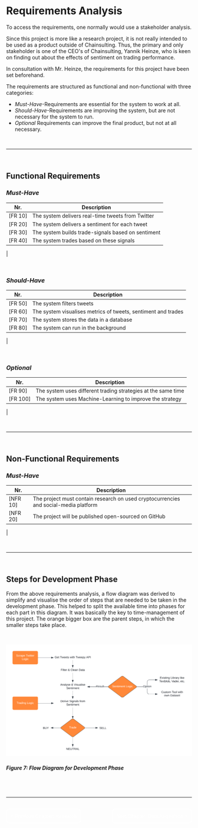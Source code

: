 # Requirements Analysis

To access the requirements, one normally would use a stakeholder analysis.

Since this project is more like a research project, it is not really intended to be used as a product outside of Chainsulting. Thus, the primary and only stakeholder is one of the CEO's of Chainsulting, Yannik Heinze, who is keen on finding out about the effects of sentiment on trading performance.

In consultation with Mr. Heinze, the requirements for this project have been set beforehand.

The requirements are structured as functional and non-functional with three categories:
- *Must-Have*-Requirements are essential for the system to work at all.
- *Should-Have*-Requirements are improving the system, but are not necessary for the system to run.
- *Optional* Requirements can improve the final product, but not at all necessary.


</br>

---

</br>

## Functional Requirements

### *Must-Have*
| **Nr.** | **Description**                                           |
|---------|-----------------------------------------------------------|
| [FR 10] | The system delivers real-time tweets from Twitter         |
| [FR 20] | The system delivers a sentiment for each tweet            |
| [FR 30] | The system builds trade-signals based on sentiment |
| [FR 40] | The system trades based on these signals                  |
|


</br>

### *Should-Have*
| **Nr.** | **Description**                                           |
|---------|-----------------------------------------------------------|
| [FR 50] | The system filters tweets       |
| [FR 60] | The system visualises metrics of tweets, sentiment and trades|
| [FR 70] | The system stores the data in a database                            |
| [FR 80] | The system can run in the background                      |
|

</br>

### *Optional*
| **Nr.** | **Description**                                           |
|---------|-----------------------------------------------------------|
| [FR 90] | The system uses different trading strategies at the same time|
| [FR 100] | The system uses Machine-Learning to improve the strategy|
|

</br>

---

</br>

## Non-Functional Requirements
### *Must-Have*
| **Nr.** | **Description**                                           |
|---------|-----------------------------------------------------------|
| [NFR 10]| The project must contain research on used cryptocurrencies and social-media platform    |
| [NFR 20]| The project will be published open-sourced on GitHub      |
|

</br>

---

</br>



## Steps for Development Phase
From the above requirements analysis, a flow diagram was derived to simplify and visualise the order of steps that are needed to be taken in the development phase. This helped to split the available time into phases for each part in this diagram. It was basically the key to time-management of this project.
The orange bigger box are the parent steps, in which the smaller steps take place.

</br>

![Concept as Flow Diagram](./img/concept.png)
##### *Figure 7: Flow Diagram for Development Phase*
</br>



</br>

---

</br>

<div style="display: inline;" >
<a href="https://github.com/moerv9/sentiment/blob/main/docs/1_Research.md"><button onclick="" type="button"  style="border: 2px white solid; background-color: transparent; color:white; border-radius: 8px; padding: 10px;">< Previous Chapter: Research</button></a>
<a href="https://github.com/moerv9/sentiment/blob/main/docs/3_Data_Acquisition.md"><button type="button"  style="float:right; border: 2px white solid; background-color: transparent; color:white; border-radius: 8px; padding: 10px;">Next Chapter: Data Acquisition ></button></a>
</div>

</br>